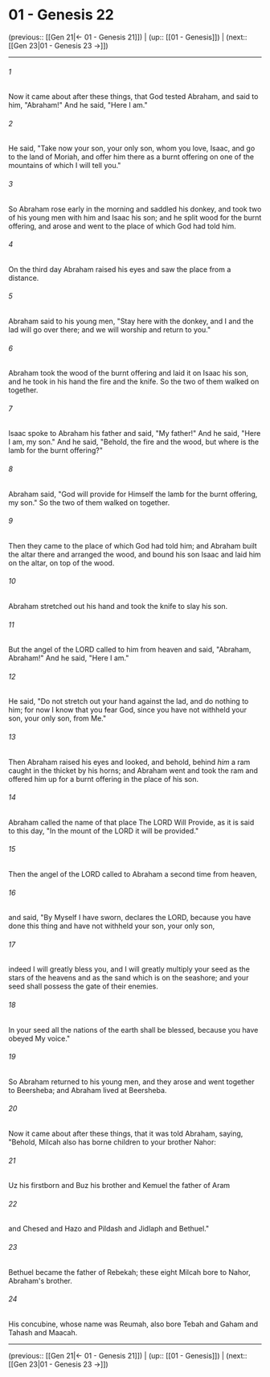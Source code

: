 # 01 - Genesis 22

(previous:: [[Gen 21|← 01 - Genesis 21]]) | (up:: [[01 - Genesis]]) | (next:: [[Gen 23|01 - Genesis 23 →]])

***


###### 1 
Now it came about after these things, that God tested Abraham, and said to him, "Abraham!" And he said, "Here I am." 

###### 2 
He said, "Take now your son, your only son, whom you love, Isaac, and go to the land of Moriah, and offer him there as a burnt offering on one of the mountains of which I will tell you." 

###### 3 
So Abraham rose early in the morning and saddled his donkey, and took two of his young men with him and Isaac his son; and he split wood for the burnt offering, and arose and went to the place of which God had told him. 

###### 4 
On the third day Abraham raised his eyes and saw the place from a distance. 

###### 5 
Abraham said to his young men, "Stay here with the donkey, and I and the lad will go over there; and we will worship and return to you." 

###### 6 
Abraham took the wood of the burnt offering and laid it on Isaac his son, and he took in his hand the fire and the knife. So the two of them walked on together. 

###### 7 
Isaac spoke to Abraham his father and said, "My father!" And he said, "Here I am, my son." And he said, "Behold, the fire and the wood, but where is the lamb for the burnt offering?" 

###### 8 
Abraham said, "God will provide for Himself the lamb for the burnt offering, my son." So the two of them walked on together. 

###### 9 
Then they came to the place of which God had told him; and Abraham built the altar there and arranged the wood, and bound his son Isaac and laid him on the altar, on top of the wood. 

###### 10 
Abraham stretched out his hand and took the knife to slay his son. 

###### 11 
But the angel of the LORD called to him from heaven and said, "Abraham, Abraham!" And he said, "Here I am." 

###### 12 
He said, "Do not stretch out your hand against the lad, and do nothing to him; for now I know that you fear God, since you have not withheld your son, your only son, from Me." 

###### 13 
Then Abraham raised his eyes and looked, and behold, behind _him_ a ram caught in the thicket by his horns; and Abraham went and took the ram and offered him up for a burnt offering in the place of his son. 

###### 14 
Abraham called the name of that place The LORD Will Provide, as it is said to this day, "In the mount of the LORD it will be provided." 

###### 15 
Then the angel of the LORD called to Abraham a second time from heaven, 

###### 16 
and said, "By Myself I have sworn, declares the LORD, because you have done this thing and have not withheld your son, your only son, 

###### 17 
indeed I will greatly bless you, and I will greatly multiply your seed as the stars of the heavens and as the sand which is on the seashore; and your seed shall possess the gate of their enemies. 

###### 18 
In your seed all the nations of the earth shall be blessed, because you have obeyed My voice." 

###### 19 
So Abraham returned to his young men, and they arose and went together to Beersheba; and Abraham lived at Beersheba. 

###### 20 
Now it came about after these things, that it was told Abraham, saying, "Behold, Milcah also has borne children to your brother Nahor: 

###### 21 
Uz his firstborn and Buz his brother and Kemuel the father of Aram 

###### 22 
and Chesed and Hazo and Pildash and Jidlaph and Bethuel." 

###### 23 
Bethuel became the father of Rebekah; these eight Milcah bore to Nahor, Abraham's brother. 

###### 24 
His concubine, whose name was Reumah, also bore Tebah and Gaham and Tahash and Maacah.

***

(previous:: [[Gen 21|← 01 - Genesis 21]]) | (up:: [[01 - Genesis]]) | (next:: [[Gen 23|01 - Genesis 23 →]])
